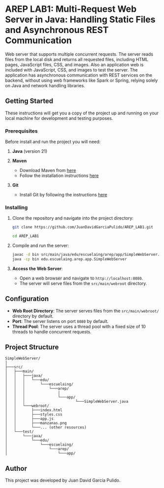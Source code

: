 # AREP LAB1: Multi-Request Web Server in Java: Handling Static Files and Asynchronous REST Communication

Web server that supports multiple concurrent requests. The server reads files from the local disk and returns all requested files, including HTML pages, JavaScript files, CSS, and images. Also an application web is included with JavaScript, CSS, and images to test the server. The application has asynchronous communication with REST services on the backend, without using web frameworks like Spark or Spring, relying solely on Java and network handling libraries. 

## Getting Started

These instructions will get you a copy of the project up and running on your local machine for development and testing purposes.

### Prerequisites

Before install and run the project you will need:

1. **Java** (version 21)


2. **Maven**
    - Download Maven from [here](http://maven.apache.org/download.html)
    - Follow the installation instructions [here](http://maven.apache.org/download.html#Installation)

3. **Git**
    - Install Git by following the instructions [here](http://git-scm.com/book/en/v2/Getting-Started-Installing-Git)

### Installing

1. Clone the repository and navigate into the project directory:
    ```sh
    git clone https://github.com/JuanDavidGarciaPulido/AREP_LAB1.git

    cd AREP_LAB1
    ```

2. Compile and run the server:
    ```sh
   javac -d bin src/main/java/edu/escuelaing/arep/app/SimpleWebServer.java
   java -cp bin edu.escuelaing.arep.app.SimpleWebServer
    ```

3. **Access the Web Server**:
   - Open a web browser and navigate to `http://localhost:8080`.
   - The server will serve files from the `src/main/webroot` directory.

## Configuration
- **Web Root Directory**: The server serves files from the `src/main/webroot/` directory by default.
- **Port**: The server listens on port `8080` by default.
- **Thread Pool**: The server uses a thread pool with a fixed size of 10 threads to handle concurrent requests.

## Project Structure
```
SimpleWebServer/
│
├───src/
│   ├───main/
│   │   ├───java/
│   │   │   └───edu/
│   │   │       └───escuelaing/
│   │   │           └───arep/
│   │   │               │
│   │   │               └───app/
│   │   │                       └───SimpleWebServer.java
│   │   └───webroot/
│   │       ├───index.html
│   │       ├───styles.css
│   │       ├───app.js
│   │       ├───manzanas.png
│   │       └───... (other resources)
│   └───test/
│       └───java/
│           └───edu/
│               └───escuelaing/
│                   └───arep/
│                       └───app/
```

## Author
This project was developed by Juan David García Pulido.



